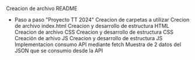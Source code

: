 Creacion de archivo README
- Paso a paso "Proyecto TT 2024"
Creacion de carpetas a utilizar
Crecion de archivo index.html
Creacion y desarrollo de estructura HTML
Creacion de archivo CSS
Creacion y desarrollo de estructura CSS
Creación de arhivo JS
Creacion y desarrollo de estructura JS
Implementacion consumo API mediante fetch
Muestra de 2 datos del JSON que se consumio desde la API 
